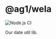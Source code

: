 # @ag1/wela

![Node.js CI](https://github.com/AgentOneCoLtd/wela/workflows/Node.js%20CI/badge.svg)

Our date util lib.
